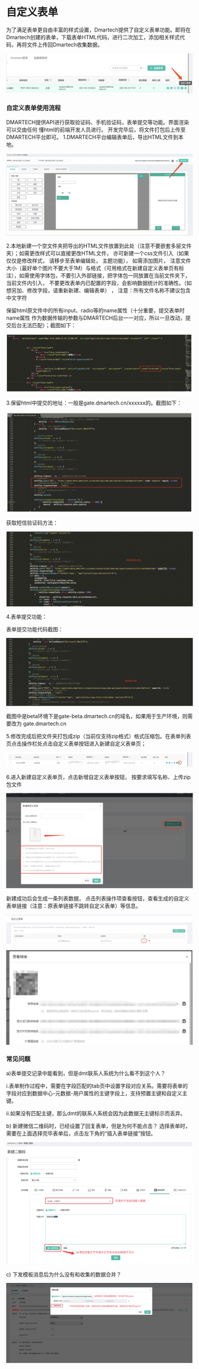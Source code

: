 # 自定义表单

为了满足表单更自由丰富的样式设置，Dmartech提供了自定义表单功能。即将在Dmartech创建的表单，下载表单HTML代码，进行二次加工，添加相关样式代码，再将文件上传回Dmartech收集数据。

![](../../.gitbook/assets/image%20%28595%29.png)

### **自定义表单使用流程**

DMARTECH提供API进行获取验证码、手机验证码，表单提交等功能。界面渲染可以交由任何 懂html的前端开发人员进行。 开发完毕后，将文件打包后上传至DMARTECH平台即可。 1.DMARTECH平台编辑表单后，导出HTML文件到本地。

![](../../.gitbook/assets/image%20%28588%29.png)

2.本地新建一个空文件夹把导出的HTML文件放置到此处（注意不要嵌套多层文件夹）；如需更改样式可以直接更改HTML文件， 亦可新建一个css文件引入（如果仅仅是修改样式， 请移步至表单编辑处， 主题功能）， 如需添加图片， 注意文件大小（最好单个图片不要大于1M）与格式（可用格式在新建自定义表单页有标注），如需使用字体包，不要引入外部链接，把字体包一同放置在当前文件夹下，当前文件内引入， 不要更改表单内已配置的字段，会影响数据统计的准确性。（如想另加、修改字段，请重新新建、编辑表单） ， 注意：所有文件名称不建议包含中文字符

保留html原文件中的所有input、radio等的name属性（十分重要，提交表单时name属性 作为数据传输的参数与DMARTECH后台一一对应，所以一旦改动，提交后台无法匹配）；截图如下：

![](../../.gitbook/assets/image%20%28592%29.png)

3.保留html中提交的地址：一般是gate.dmartech.cn/xxxxxx的。截图如下：

![](../../.gitbook/assets/image%20%28582%29.png)

获取短信验证码方法：

![](../../.gitbook/assets/image%20%28586%29.png)

4.表单提交功能：

 表单提交功能代码截图：

![](../../.gitbook/assets/image%20%28593%29.png)

截图中是beta环境下是gate-beta.dmartech.cn的域名，如果用于生产环境，则需要改为 gate.dmartech.cn

5.修改完成后把文件夹打包成zip（当前仅支持zip格式）格式压缩包。在表单列表页点击操作栏处点击自定义表单按钮进入新建自定义表单页；

![](../../.gitbook/assets/image%20%28591%29.png)

6.进入新建自定义表单页，点击新增自定义表单按钮， 按要求填写名称、上传zip包文件

![](../../.gitbook/assets/image%20%28584%29.png)

新建成功后会生成一条列表数据， 点击列表操作项查看按钮，查看生成的自定义表单链接（注意：原表单链接不跳转自定义表单）等信息。

![](../../.gitbook/assets/image%20%28594%29.png)

![](../../.gitbook/assets/image%20%28579%29.png)

### 常见问题

 a\)表单提交记录中能看到，但是dmt联系人系统为什么看不到这个人？

 i.表单制作过程中，需要在字段匹配的tab页中设置字段对应关系。需要将表单的字段对应到数据中心-元数据-用户属性的主键字段上，支持预置主键和自定义主键。

 ii.如果没有匹配主键，那么dmt的联系人系统会因为此数据无主键标示而丢弃。

 b\) 新建微信二维码时，已经设置了回复表单，但是为何不能点击？ 选择表单时，需要在上面选择完毕表单后，点击左下角的“插入表单链接”按钮。

![](../../.gitbook/assets/image%20%28578%29.png)

c\) 下发模板消息后为什么没有和收集的数据合并？

![](../../.gitbook/assets/image%20%28580%29.png)

